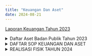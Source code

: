 ```yaml
---
title: "Keuangan Dan Aset"
date: 2024-08-21
---
```





<p><a href="https://satpolpp.kalbarprov.go.id/file/DiEW3mrGQNDvlV0BHzXs.pdf">Laporan Keuangan Tahun 2023</a></p>


<details>
<summary>Daftar Aset Badan Publik Tahun 2023</summary>
<p><a href="/file/AFITtmZfYfSmYRrBoVWr.pdf">Daftar Barang Aset Peralatan Publik</a></p>
<p><a href="/file/2Mucs5RAp0RIa8VFCooq.pdf">Daftar Barang Tanah</a></p>
<p><a href="/file/lN9nC9jKrMXTw4012yM0.pdf">Laporan Dafatar Barang Aset Gedung dan Bangunan</a></p>
<p><a href="/file/euh8R0dOYxkfSJ1atsAy.pdf">Laporan Daftar Barang Aset Jalan, Jaringan dan Irigasi</a></p>
<p><a href="/file/Qam18KFYcAIvVHGR5QdQ.pdf">Laporan Daftar Barang Aset Tidak Berwujud</a></p>
<p><a href="/file/GepKuLxKmQXDGdTMzD4E.pdf">Laporan Daftar Barang Aset Tetap Lainnya</a></p>
</details>


<details>
<summary>DAFTAR SOP KEUANGAN DAN ASET</summary>
<ol>
<li><a href="/file/6QaJqViHc7u7fgpuVPTr.pdf" title="SOP sekretariat 36-47 Keuangan dan Aset_rotated.pdf">36. SOP BUKU KAS UMUM (BKU)</a></li>
<li><a href="/file/6QaJqViHc7u7fgpuVPTr.pdf">37. SOP PAJAK</a></li>
<li><a href="/file/6QaJqViHc7u7fgpuVPTr.pdf">38. SOP PENGELUARAN BARANG INVENTARIS</a></li>
<li><a href="/file/6QaJqViHc7u7fgpuVPTr.pdf">39. SOP PENYUSUNAN CALK</a></li>
<li><a href="/file/6QaJqViHc7u7fgpuVPTr.pdf">40. SOP GU</a></li>
<li><a href="/file/6QaJqViHc7u7fgpuVPTr.pdf">41. SOP PENYUSUNAN LAPORAN REALISASI ANGGARAN</a></li>
<li><a href="/file/6QaJqViHc7u7fgpuVPTr.pdf">42. SOP PERMINTAAN GAJI</a></li>
<li><a href="/file/6QaJqViHc7u7fgpuVPTr.pdf">43.SOP PENCAIRAN ANGGARAN</a></li>
<li><a href="/file/6QaJqViHc7u7fgpuVPTr.pdf">44. SOP PENCAIRAN DANA KEGIATAN</a></li>
<li><a href="/file/6QaJqViHc7u7fgpuVPTr.pdf">45. SOP PENGAJUAN SPM GAJI</a></li>
<li><a href="/file/6QaJqViHc7u7fgpuVPTr.pdf">46. SOP PENCAIRAN UP</a></li>
<li><a href="/file/6QaJqViHc7u7fgpuVPTr.pdf">47. SOP PENER DAN PENG BARANG INVENTARIS</a></li>
<li><a href="/file/8fwLBhStZTcRuTs3r9NQ.pdf">48. SOP PENERIMAAN BARANG INVENTARIS</a></li>
<li><a href="/file/8fwLBhStZTcRuTs3r9NQ.pdf">49. SOP PENGADAAN PEMELIHARAAN BARANG</a></li>
<li><a href="/file/8fwLBhStZTcRuTs3r9NQ.pdf">50. SOP PENGAJUAN DANA UP</a></li>
<li><a href="/file/8fwLBhStZTcRuTs3r9NQ.pdf">51. SOP PENGHAPUSAN BARANG</a></li>
<li><a href="/file/8fwLBhStZTcRuTs3r9NQ.pdf">52. SOP PENGURUSAN BARANG</a></li>
<li><a href="/file/8fwLBhStZTcRuTs3r9NQ.pdf">54. SOP PENYUSUNAN LAPORAN KEUANGAN AKHIR</a></li>
<li><a href="/file/8fwLBhStZTcRuTs3r9NQ.pdf">55. SOP PELAKSANAAN VERIFIKASI SPJ</a></li>
<li><a href="/file/8fwLBhStZTcRuTs3r9NQ.pdf">56. SOP IDENTITAS RKBMD</a></li>
<li><a href="/file/8fwLBhStZTcRuTs3r9NQ.pdf">56. SOP PENYAMPAIAN RKBMD</a></li>
<li><a href=".https:/awdi.kalbarprov.go.id/storage/satpolpp.kalbarprov.go.id/file/8fwLBhStZTcRuTs3r9NQ.pdf">57 SOP PENGAJUAN USULAN LP2P</a></li>
<li><a href="/file/8fwLBhStZTcRuTs3r9NQ.pdf">58. SOP PENGAJUAN PERMINTAAN GU</a></li>
</ol>
</details>


<details>
<summary>REALISASI FISIK TAHUN 2024</summary>
<p><a href="/file/6QaJqViHc7u7fgpuVPTr.pdf">REALISASI FISIK TW I TAHUN 2024</a></p>
<p><a href="/file/6QaJqViHc7u7fgpuVPTr.pdf">REALISASI FISIK TW II TAHUN 2024</a></p>
<p><a href="/file/6QaJqViHc7u7fgpuVPTr.pdf">REALISASI FISIK TW III TAHUN 2024</a></p>
<p><a href="/file/6QaJqViHc7u7fgpuVPTr.pdf">REALISASI FISIK PERIODE DESEMBER 2024</a></p>
</details>

